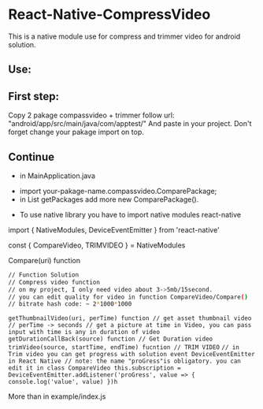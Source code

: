 # React-Native-CompressVideo
This is a native module use for compress and trimmer video for android solution.

## Use:

##  First step:
Copy 2 pakage compassvideo + trimmer follow url: "android/app/src/main/java/com/apptest/"
And paste in your project.
Don't forget change your pakage import on top.
## Continue
- in MainApplication.java
+ import your-pakage-name.compassvideo.ComparePackage;
+ in List<ReactPakage> getPackages
  add more new ComparePackage().

- To use native library you have to import native modules react-native

import { NativeModules, DeviceEventEmitter } from 'react-native'

const { CompareVideo, TRIMVIDEO } = NativeModules

Compare(uri) function
```sh
// Function Solution
// Compress video function
// on my project, I only need video about 3->5mb/15second.
// you can edit quality for video in function CompareVideo/Compare()
// bitrate hash code: ~ 2*1000*1000
```
`
getThumbnailVideo(uri, perTime) function
// get asset thumbnail video
// perTime -> seconds
// get a picture at time in Video, you can pass input with time is any in duration of video
`
`
getDurationCallBack(source) function
// Get Duration video
`
`
trimVideo(source, startTime, endTime) fucntion
// TRIM VIDEO
`
`
// in Trim video you can get progress with solution event DeviceEventEmitter in React Native
// note: the name "proGress"is obligatory. you can edit it in class CompareVideo
this.subscription = DeviceEventEmitter.addListener('proGress', value => {
    console.log('value', value)
  })h
`

More than in example/index.js

